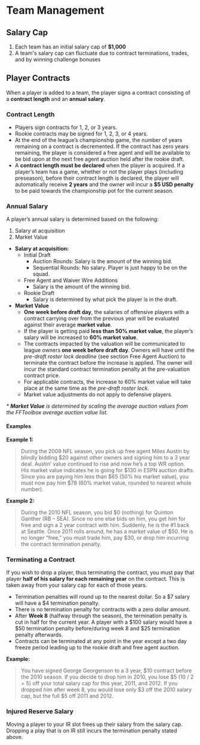 # Team Management

## Salary Cap

1. Each team has an initial salary cap of **$1,000**
2. A team's salary cap can fluctuate due to contract terminations, trades, and by winning challenge bonuses


## Player Contracts

When a player is added to a team, the player signs a contract consisting of a **contract length** and an **annual salary**.

### Contract Length

* Players sign contracts for 1, 2, or 3 years.
* Rookie contracts may be signed for 1, 2, 3, or 4 years.
* At the end of the league’s championship game, the number of years remaining on a contract is decremented.  If the contract has zero years remaining, the player is considered a free agent and will be available to be bid upon at the next free agent auction held after the rookie draft.
* A **contract length must be declared** when the player is acquired.  If a player’s team has a game, whether or not the player plays (including preseason), before their contract length is declared, the player will automatically receive **2 years** and the owner will incur a **$5 USD penalty** to be paid towards the championship pot for the current season.


### Annual Salary

A player’s annual salary is determined based on the following:

1.  Salary at acquisition
2.  Market Value

* **Salary at acquisition:**
    * Initial Draft
        * Auction Rounds: Salary is the amount of the winning bid.
        * Sequential Rounds: No salary.  Player is just happy to be on the squad.
    * Free Agent and Waiver Wire Additions
        * Salary is the amount of the winning bid.
    * Rookie Draft
        * Salary is determined by what pick the player is in the draft.
* **Market Value**
    * **One week before draft day**, the salaries of offensive players with a contract carrying over from the previous year will be evaluated against their average **market value**.
    * If the player is getting paid **less than 50% market value**, the player’s salary will be increased to **60% market value**.
    * The contracts impacted by the valuation will be communicated to league owners **one week before draft day**. Owners will have until the *pre-draft roster lock deadline* (see section Free Agent Auction) to terminate the contract before the increase is applied. The owner will incur the standard contract termination penalty at the pre-valuation contract price.
    * For applicable contracts, the increase to 60% market value will take place at the same time as the *pre-draft roster lock*.
    * Market value adjustments do not apply to defensive players.

*\* __Market Value__ is determined by scaling the average auction values from the FFToolbox average auction value list.*


#### Examples

**Example 1:**

> During the 2009 NFL season, you pick up free agent Miles Austin by blindly bidding $20 against other owners and signing him to a 3 year deal.  Austin’ value continued to rise and now he’s a top WR option.  His market value indicates he is going for $130 in ESPN auction drafts.  Since you are paying him less than $65 (50% his market value), you must now pay him $78 (60% market value, rounded to nearest whole number).

**Example 2:**

> During the 2010 NFL season, you bid $0 (nothing) for Quinton Ganther (RB – SEA).   Since no one else bids on him, you get him for free and sign a 2 year contract with him.  Suddenly, he is the #1 back at Seattle.  Once 2011 rolls around, he has a market value of $50.  He is no longer “free,” you must trade him, pay $30, or drop him incurring the contract termination penalty.


### Terminating a Contract

If you wish to drop a player, thus terminating the contract, you must pay that player **half of his salary for each remaining year** on the contract.  This is taken away from your salary cap for each of those years.

* Termination penalties will round up to the nearest dollar.  So a $7 salary will have a $4 termination penalty.
* There is no termination penalty for contracts with a zero dollar amount.
* After **Week 8** (halfway through the season), the termination penalty is cut in half for the current year.  A player with a $100 salary would have a $50 termination penalty before/during week 8 and $25 termination penalty afterwards.
* Contracts can be terminated at any point in the year except a two day freeze period leading up to the rookie draft and free agent auction.

**Example:**

> You have signed George Georgenson to a 3 year, $10 contract before the 2010 season.  If you decide to drop him in 2010, you lose $5 (10 / 2 = 5) off your total salary cap for this year, 2011, and 2012.  If you dropped him after week 8, you would lose only $3 off the 2010 salary cap, but the full $5 off 2011 and 2012.


### Injured Reserve Salary

Moving a player to your IR slot frees up their salary from the salary cap.  Dropping a play that is on IR still incurs the termination penalty stated above.
